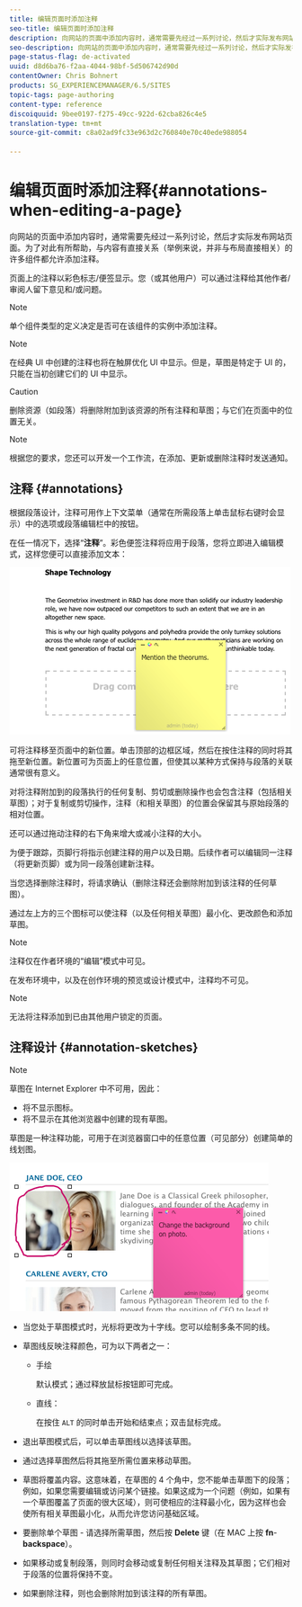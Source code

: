 ```yaml
---
title: 编辑页面时添加注释
seo-title: 编辑页面时添加注释
description: 向网站的页面中添加内容时，通常需要先经过一系列讨论，然后才实际发布网站页面。为了有助于讨论，许多与内容直接相关的组件允许您添加注释。
seo-description: 向网站的页面中添加内容时，通常需要先经过一系列讨论，然后才实际发布网站页面。为了有助于讨论，许多与内容直接相关的组件允许您添加注释。
page-status-flag: de-activated
uuid: d8d6ba76-f2aa-4044-98bf-5d506742d90d
contentOwner: Chris Bohnert
products: SG_EXPERIENCEMANAGER/6.5/SITES
topic-tags: page-authoring
content-type: reference
discoiquuid: 9bee0197-f275-49cc-922d-62cba826c4e5
translation-type: tm+mt
source-git-commit: c8a02ad9fc33e963d2c760840e70c40ede988054

---
```



# 编辑页面时添加注释{#annotations-when-editing-a-page}

向网站的页面中添加内容时，通常需要先经过一系列讨论，然后才实际发布网站页面。为了对此有所帮助，与内容有直接关系（举例来说，并非与布局直接相关）的许多组件都允许添加注释。

页面上的注释以彩色标志/便签显示。您（或其他用户）可以通过注释给其他作者/审阅人留下意见和/或问题。

>[!NOTE]
>
>单个组件类型的定义决定是否可在该组件的实例中添加注释。

>[!NOTE]
>
>在经典 UI 中创建的注释也将在触屏优化 UI 中显示。但是，草图是特定于 UI 的，只能在当初创建它们的 UI 中显示。

>[!CAUTION]
>
>删除资源（如段落）将删除附加到该资源的所有注释和草图；与它们在页面中的位置无关。

>[!NOTE]
>
>根据您的要求，您还可以开发一个工作流，在添加、更新或删除注释时发送通知。

## 注释 {#annotations}

根据段落设计，注释可用作上下文菜单（通常在所需段落上单击鼠标右键时会显示）中的选项或段落编辑栏中的按钮。

在任一情况下，选择“**注释**”。彩色便签注释将应用于段落，您将立即进入编辑模式，这样您便可以直接添加文本：

![chlimage_1-137](assets/chlimage_1-137.png)

可将注释移至页面中的新位置。单击顶部的边框区域，然后在按住注释的同时将其拖至新位置。新位置可为页面上的任意位置，但使其以某种方式保持与段落的关联通常很有意义。

对将注释附加到的段落执行的任何复制、剪切或删除操作也会包含注释（包括相关草图）；对于复制或剪切操作，注释（和相关草图）的位置会保留其与原始段落的相对位置。

还可以通过拖动注释的右下角来增大或减小注释的大小。

为便于跟踪，页脚行将指示创建注释的用户以及日期。后续作者可以编辑同一注释（将更新页脚）或为同一段落创建新注释。

当您选择删除注释时，将请求确认（删除注释还会删除附加到该注释的任何草图）。

通过左上方的三个图标可以使注释（以及任何相关草图）最小化、更改颜色和添加草图。

>[!NOTE]
>
>注释仅在作者环境的“编辑”模式中可见。
>
>在发布环境中，以及在创作环境的预览或设计模式中，注释均不可见。

>[!NOTE]
>
>无法将注释添加到已由其他用户锁定的页面。

## 注释设计 {#annotation-sketches}

>[!NOTE]
>
>草图在 Internet Explorer 中不可用，因此：
>
>* 将不显示图标。
>* 将不显示在其他浏览器中创建的现有草图。
>



草图是一种注释功能，可用于在浏览器窗口中的任意位置（可见部分）创建简单的线划图。

![chlimage_1-138](assets/chlimage_1-138.png)

* 当您处于草图模式时，光标将更改为十字线。您可以绘制多条不同的线。
* 草图线反映注释颜色，可为以下两者之一：

   * 手绘

      默认模式；通过释放鼠标按钮即可完成。

   * 直线：

      在按住 `ALT` 的同时单击开始和结束点；双击鼠标完成。

* 退出草图模式后，可以单击草图线以选择该草图。
* 通过选择草图然后将其拖至所需位置来移动草图。
* 草图将覆盖内容。这意味着，在草图的 4 个角中，您不能单击草图下的段落；例如，如果您需要编辑或访问某个链接。如果这成为一个问题（例如，如果有一个草图覆盖了页面的很大区域），则可使相应的注释最小化，因为这样也会使所有相关草图最小化，从而允许您访问基础区域。
* 要删除单个草图 - 请选择所需草图，然后按 **Delete** 键（在 MAC 上按 **fn**-**backspace**）。

* 如果移动或复制段落，则同时会移动或复制任何相关注释及其草图；它们相对于段落的位置将保持不变。
* 如果删除注释，则也会删除附加到该注释的所有草图。

